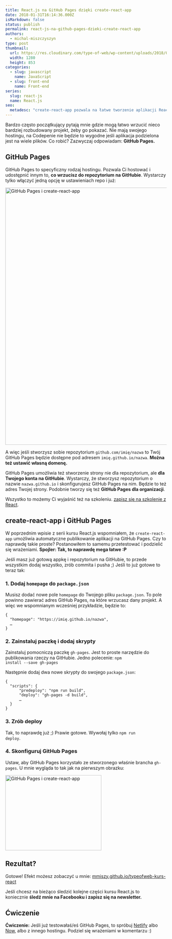 ```yaml
---
title: React.js na GitHub Pages dzięki create-react-app
date: 2018-01-31T16:14:36.000Z
isMarkdown: false
status: publish
permalink: react-js-na-github-pages-dzieki-create-react-app
authors:
  - michal-miszczyszyn
type: post
thumbnail:
  url: https://res.cloudinary.com/type-of-web/wp-content/uploads/2018/01/pexels-photo-405031.jpeg
  width: 1280
  height: 853
categories:
  - slug: javascript
    name: JavaScript
  - slug: front-end
    name: Front-end
series:
  slug: react-js
  name: React.js
seo:
  metadesc: "create-react-app pozwala na łatwe tworzenie aplikacji React.js. Ale posiada też nieco ukrytą funkcję: Prosty deploy na GitHub Pages. GitHub Pages jest idealnym miejscem dla prostych aplikacji, dem i Twojego portfolio! W tym wpisie pokazuję\_jak łatwo zrobić deploy aplikacji React.js (create-react-app) na GitHub Pages."
---
```


Bardzo często początkujący pytają mnie gdzie mogą łatwo wrzucić nieco bardziej rozbudowany projekt, żeby go pokazać. Nie mają swojego hostingu, na Codepenie nie będzie to wygodne jeśli aplikacja podzielona jest na wiele plików. Co robić? Zazwyczaj odpowiadam: <strong>GitHub Pages.</strong>

<h2>GitHub Pages</h2>

GitHub Pages to specyficzny rodzaj hostingu. Pozwala Ci hostować i udostępnić innym to, <strong>co wrzucisz do repozytorium na GitHubie</strong>. Wystarczy tylko włączyć jedną opcję w ustawieniach repo i już:

<a href="https://res.cloudinary.com/type-of-web/wp-content/uploads/2018/01/Screenshot-2018-01-29-20.11.18.png"><img class="aligncenter size-large wp-image-1023" src="https://res.cloudinary.com/type-of-web/wp-content/uploads/2018/01/Screenshot-2018-01-29-20.11.18-1024x803.png" alt="GitHub Pages i create-react-app" width="1024" height="803" /></a>

A więc jeśli stworzysz sobie repozytorium <code>github.com/imię/nazwa</code> to Twój GitHub Pages będzie dostępne pod adresem <code>imię.github.io/nazwa</code>. <strong>Można też ustawić własną domenę.</strong>

GitHub Pages umożliwia też stworzenie strony nie dla repozytorium, ale <strong>dla Twojego konta na GitHubie</strong>. Wystarczy, że stworzysz repozytorium o nazwie <code>nazwa.github.io</code> i skonfigurujesz GitHub Pages na nim. Będzie to też adres Twojej strony. Podobnie tworzy się też <strong>GitHub Pages dla organizacji</strong>.

Wszystko to możemy Ci wyjaśnić też na szkoleniu. <a href="https://szkolenia.typeofweb.com/" target="_blank">zapisz się na szkolenie z React</a>.

<h2>create-react-app i GitHub Pages</h2>

W poprzednim wpisie z serii kursu React.js wspomniałem, że <code>create-react-app</code> umożliwia automatyczne publikowanie aplikacji na GitHub Pages. Czy to naprawdę takie proste? Postanowiłem to samemu przetestować i podzielić się wrażeniami. <strong>Spojler: Tak, to naprawdę mega łatwe :P</strong>

Jeśli masz już gotową appkę i repozytorium na GitHubie, to przede wszystkim dodaj wszystko, zrób commita i pusha ;) Jeśli to już gotowe to teraz tak:

<h3>1. Dodaj <code>homepage</code> do <code>package.json</code></h3>

Musisz dodać nowe pole <code>homepage</code> do Twojego pliku <code>package.json</code>. To pole powinno zawierać adres GitHub Pages, na które wrzucasz dany projekt. A więc we wspomnianym wcześniej przykładzie, będzie to:

<pre class="language-json"><code>{
  "homepage": "https://imię.github.io/nazwa",
  …
}</code></pre>

<h3>2. Zainstaluj paczkę i dodaj skrypty</h3>

Zainstaluj pomocniczą paczkę <code>gh-pages</code>. Jest to proste narzędzie do publikowania rzeczy na GitHubie. Jedno polecenie: <code>npm install --save gh-pages</code>

Następnie dodaj dwa nowe skrypty do swojego <code>package.json</code>:

<pre class="language-json"><code>{
  "scripts": {
      "predeploy": "npm run build",
      "deploy": "gh-pages -d build",
      …
  }
}</code></pre>

<h3>3. Zrób deploy</h3>

Tak, to naprawdę już ;) Prawie gotowe. Wywołaj tylko <code>npm run deploy</code>.

<h3>4. Skonfiguruj GitHub Pages</h3>

Ustaw, aby GitHub Pages korzystało ze stworzonego właśnie brancha <code>gh-pages</code>. U mnie wygląda to tak jak na pierwszym obrazku:

<a href="https://res.cloudinary.com/type-of-web/wp-content/uploads/2018/01/Screenshot-2018-01-29-20.11.18.png"><img class="aligncenter size-medium wp-image-1023" src="https://res.cloudinary.com/type-of-web/wp-content/uploads/2018/01/Screenshot-2018-01-29-20.11.18-300x235.png" alt="GitHub Pages i create-react-app" width="300" height="235" /></a>

<h2>Rezultat?</h2>

Gotowe! Efekt możesz zobaczyć u mnie: <a href="https://mmiszy.github.io/typeofweb-kurs-react">mmiszy.github.io/typeofweb-kurs-react</a>

Jeśli chcesz na bieżąco śledzić kolejne części kursu React.js to koniecznie <strong>śledź mnie na Facebooku i zapisz się na newsletter.</strong>

<NewsletterForm />

<FacebookPageWidget />

<h2>Ćwiczenie</h2>

<strong>Ćwiczenie:</strong> Jeśli już testowałaś/eś GitHub Pages, to spróbuj <a href="https://www.netlify.com/">Netlify</a> albo <a href="https://zeit.co/now">Now</a>, albo z innego hostingu. Podziel się wrażeniami w komentarzu :)
